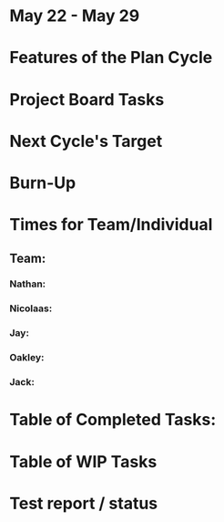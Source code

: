 # May 22 - May 29

# Features of the Plan Cycle

# Project Board Tasks

# Next Cycle's Target

# Burn-Up

# Times for Team/Individual

## Team:

### Nathan:

### Nicolaas:

### Jay:

### Oakley:

### Jack:

# Table of Completed Tasks:

# Table of WIP Tasks

# Test report / status
